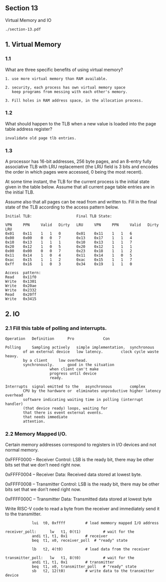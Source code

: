 ## Section 13

Virtual Memory and IO

```
./section-13.pdf
```

## 1. Virtual Memory

### 1.1

What are three specific benefits of using virtual memory?

```
1. use more virtual memory than RAM available.

2. security, each process has own virtual memory space
   keep programs from messing with each other's memory.

3. Fill holes in RAM address space, in the allocation process.
```

### 1.2

What should happen to the TLB when a new value is loaded into the page table address register?

```
invalidate old page tlb entries.
```

### 1.3

A processor has 16-bit addresses, 256 byte pages, and an 8-entry fully associative TLB
with LRU replacement (the LRU field is 3 bits and encodes the order in which pages were
accessed, 0 being the most recent).

At some time instant, the TLB for the current process
is the initial state given in the table below. Assume that all current page table entries are
in the initial TLB.

Assume also that all pages can be read from and written to. Fill in the
final state of the TLB according to the access pattern below.

```
Initial	TLB:					Final TLB State:

VPN 	PPN 	Valid 	Dirty 	LRU		VPN 	PPN 	Valid 	Dirty 	LRU
0x01 	0x11 	1 	1 	0		0x01 	0x11 	1 	1 	6
0x00 	0x00 	0 	0 	7		0x13 	0x17 	1 	1 	4
0x10 	0x13 	1 	1 	1		0x10 	0x13 	1 	1 	7
0x20 	0x12 	1 	0 	5		0x20 	0x12 	1 	1 	1
0x00 	0x00 	0 	0 	7		0x23 	0x18 	1 	1 	2
0x11 	0x14 	1 	0 	4		0x11 	0x14 	1 	0 	5
0xac 	0x15 	1 	1 	2		0xac 	0x15 	1 	1 	7
0xff 	0x16 	1 	0 	3		0x34 	0x19 	1 	1 	0

Access	pattern:
Read 	0x11f0
Write 	0x1301
Write 	0x20ae
Write 	0x2332
Read 	0x20ff
Write 	0x3415

```

## 2. IO

### 2.1 Fill this table of polling and interrupts.

```
Operation 	Definition 		Pro 			Con

Polling		Sampling actively	simple implementation.	synchronous
		of an external device	low latency.		clock cycle waste heavy.
		by a client		low overhead.
		synchronously.		good in the situation
					when client can't make
					progress until device
					ready.

Interrupts	signal emitted to the	asynchronous		complex
		CPU by the hardware or	eliminates unproductive	higher latency overhead
		software indicating	waiting time in polling	(interrupt handler)
		(that device ready)	loops, waiting for
		that there is event	external events.
		that needs immediate
		attention.

```

### 2.2 Memory Mapped I/O.

Certain memory addresses correspond to registers in I/O devices and not normal
memory.

0xFFFF0000 – Receiver Control:
LSB is the ready bit, there may be other bits set that we don’t need right now.

0xFFFF0004 – Receiver Data:
Received data stored at lowest byte.

0xFFFF0008 – Transmitter Control:
LSB is the ready bit, there may be other bits set that we don’t need right now.

0xFFFF000C – Transmitter Data:
Transmitted data stored at lowest byte

Write RISC-V code to read a byte from the receiver and immediately send it to the
transmitter.

```
			lui  t0, 0xffff			# load memmory mapped I/O address

receiver_poll:		lw   t1, 0(t1)			# wait for the
			andi t1, t1, 0x1		# receiver
			beq  t1, x0, receiver_poll	# "ready" state

			lb   t2, 4(t0)			# load data from the receiver

transmitter_poll:	lw   t1, 8(t0)			# wait for the
			andi t1, t1, 0x1		# transmitter
			beq  t1, x0, transmitter_poll	# "ready" state
			sb   t2, 12(t0)			# write data to the transmitter device
```